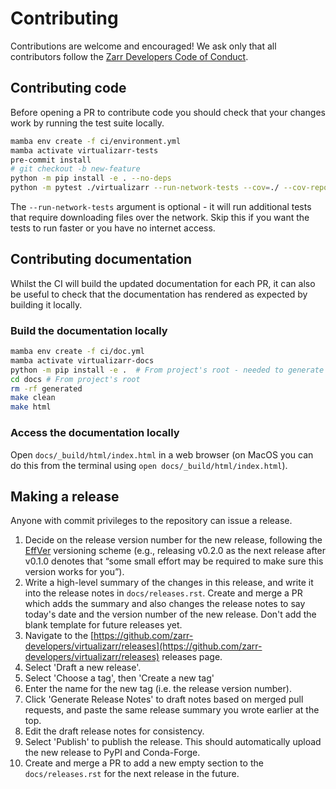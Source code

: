 # Contributing

Contributions are welcome and encouraged! We ask only that all contributors follow the [Zarr Developers Code of Conduct](https://github.com/zarr-developers/.github/blob/main/CODE_OF_CONDUCT.md).

## Contributing code

Before opening a PR to contribute code you should check that your changes work by running the test suite locally.

```bash
mamba env create -f ci/environment.yml
mamba activate virtualizarr-tests
pre-commit install
# git checkout -b new-feature
python -m pip install -e . --no-deps
python -m pytest ./virtualizarr --run-network-tests --cov=./ --cov-report=xml --verbose
```

The `--run-network-tests` argument is optional - it will run additional tests that require downloading files over the network. Skip this if you want the tests to run faster or you have no internet access.

## Contributing documentation

Whilst the CI will build the updated documentation for each PR, it can also be useful to check that the documentation has rendered as expected by building it locally.

### Build the documentation locally

```bash
mamba env create -f ci/doc.yml
mamba activate virtualizarr-docs
python -m pip install -e .  # From project's root - needed to generate API docs
cd docs # From project's root
rm -rf generated
make clean
make html
```

### Access the documentation locally

Open `docs/_build/html/index.html` in a web browser (on MacOS you can do this from the terminal using `open docs/_build/html/index.html`).

## Making a release

Anyone with commit privileges to the repository can issue a release.

1. Decide on the release version number for the new release, following the [EffVer](https://jacobtomlinson.dev/effver/) versioning scheme (e.g., releasing v0.2.0 as the next release after v0.1.0 denotes that “some small effort may be required to make sure this version works for you”).
2. Write a high-level summary of the changes in this release, and write it into the release notes in `docs/releases.rst`. Create and merge a PR which adds the summary and also changes the release notes to say today's date and the version number of the new release. Don't add the blank template for future releases yet.
3. Navigate to the [https://github.com/zarr-developers/virtualizarr/releases](https://github.com/zarr-developers/virtualizarr/releases) releases page.
4. Select 'Draft a new release'.
5. Select 'Choose a tag', then 'Create a new tag'
6. Enter the name for the new tag (i.e. the release version number).
7. Click 'Generate Release Notes' to draft notes based on merged pull requests, and paste the same release summary you wrote earlier at the top.
8. Edit the draft release notes for consistency.
9. Select 'Publish' to publish the release. This should automatically upload the new release to PyPI and Conda-Forge.
10. Create and merge a PR to add a new empty section to the `docs/releases.rst` for the next release in the future.
